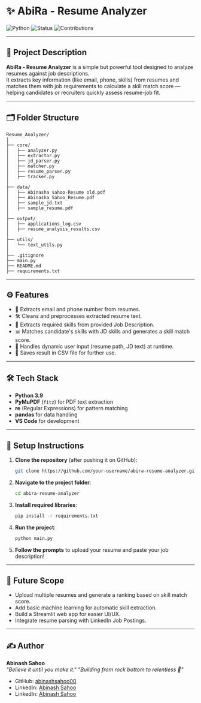# ✨ AbiRa - Resume Analyzer

![Python](https://img.shields.io/badge/Python-3.9-blue) 
![Status](https://img.shields.io/badge/Status-Active-brightgreen)
![Contributions](https://img.shields.io/badge/Contributions-Welcome-ff69b4)

---

## 📖 Project Description

**AbiRa - Resume Analyzer** is a simple but powerful tool designed to analyze resumes against job descriptions.  
It extracts key information (like email, phone, skills) from resumes and matches them with job requirements to calculate a skill match score — helping candidates or recruiters quickly assess resume-job fit.

---

## 🗂️ Folder Structure

```
Resume_Analyzer/
│
├── core/
│   ├── analyzer.py
│   ├── extractor.py
│   ├── jd_parser.py
│   ├── matcher.py
│   ├── resume_parser.py
│   ├── tracker.py
│
├── data/
│   ├── Abinasha sahoo-Resume old.pdf
│   ├── Abinasha_Sahoo_Resume.pdf
│   ├── sample_jd.txt
│   ├── sample_resume.pdf
│
├── output/
│   ├── applications_log.csv
│   ├── resume_analysis_results.csv
│
├── utils/
│   └── text_utils.py
│
├── .gitignore
├── main.py
├── README.md
├── requirements.txt

```

---

## ⚙️ Features

- 📄 Extracts email and phone number from resumes.
- 🛠️ Cleans and preprocesses extracted resume text.
- 🔎 Extracts required skills from provided Job Description.
- 📊 Matches candidate's skills with JD skills and generates a skill match score.
- 🧠 Handles dynamic user input (resume path, JD text) at runtime.
- 📂 Saves result in CSV file for further use.

---

## 🛠️ Tech Stack

- **Python 3.9**
- **PyMuPDF** (`fitz`) for PDF text extraction
- **re** (Regular Expressions) for pattern matching
- **pandas** for data handling
- **VS Code** for development

---

## 🚀 Setup Instructions

1. **Clone the repository** (after pushing it on GitHub):

    ```bash
    git clone https://github.com/your-username/abira-resume-analyzer.git
    ```

2. **Navigate to the project folder**:

    ```bash
    cd abira-resume-analyzer
    ```

3. **Install required libraries**:

    ```bash
    pip install -r requirements.txt
    ```

4. **Run the project**:

    ```bash
    python main.py
    ```

5. **Follow the prompts** to upload your resume and paste your job description!

---

## 🔮 Future Scope

- Upload multiple resumes and generate a ranking based on skill match score.
- Add basic machine learning for automatic skill extraction.
- Build a Streamlit web app for easier UI/UX.
- Integrate resume parsing with LinkedIn Job Postings.

---

## ✍️ Author

**Abinash Sahoo**  
*"Believe it until you make it."*
*"Building from rock bottom to relentless 🚀"*

- GitHub: [abinashsahoo00](https://github.com/abinashsahoo00)
- LinkedIn: [Abinash Sahoo](https://www.linkedin.com/in/abinash-sahoo/)
- LinkedIn: [Abinash Sahoo]([https://www.linkedin.com/in/abinash-sahoo/](https://www.notion.so/Hey-there-I-am-Abinash-Sahoo-1dfe544fcbea80ef973eec9fd705f513?pvs=4))

